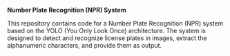 **Number Plate Recognition (NPR) System**


This repository contains code for a Number Plate Recognition (NPR) system based on the YOLO (You Only Look Once) architecture. The system is designed to detect and recognize license plates in images, extract the alphanumeric characters, and provide them as output.
